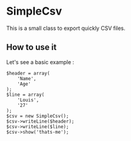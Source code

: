 SimpleCsv
=========

This is a small class to export quickly CSV files.

How to use it
-------------------------

Let's see a basic example :

    $header = array(
        'Name',
        'Age'
    );
    $line = array(
        'Louis',
        '27'
    );
    $csv = new SimpleCsv();
    $csv->writeLine($header);
    $csv->writeLine($line);
    $csv->show('thats-me');
